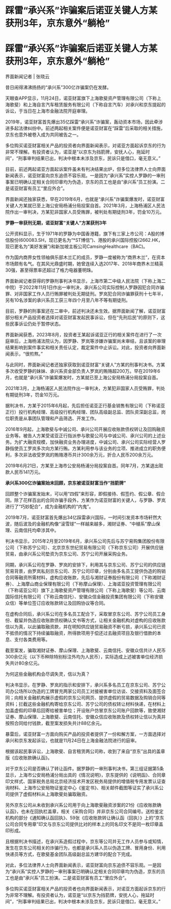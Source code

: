 # 踩雷“承兴系”诈骗案后诺亚关键人方某获刑3年，京东意外“躺枪”

# 踩雷“承兴系”诈骗案后诺亚关键人方某获刑3年，京东意外“躺枪”

界面新闻记者 | 张晓云

昔日闹得沸沸扬扬的“承兴系”300亿诈骗案仍在发酵。

天眼查APP显示，11月24日，诺亚财富旗下上海歌斐资产管理有限公司（下称上海歌斐）和上海自言汽车租赁服务有限公司（下称自言汽车）对承兴和京东提起的诉讼，于当日在上海市金融法院开庭审理。

2019年，诺亚财富首先爆出35亿踩雷“承兴系”诈骗案，轰动资本市场，因此牵涉进多起法律纠纷中。前述两起相关案件便是诺亚财富在“踩雷”后采取的相关措施，京东也意外被卷入成为共同被告之一。

多位购买诺亚财富相关产品的投资者向界面新闻表示，对诺亚方面起诉京东的行为非常不理解。有投资者认为，诺亚是“以京东为挡箭牌，安抚人心，拖延时间”，“刑事审判结果已出，判决中根本未涉及京东，民诉只是借口，毫无意义。”

目前，前述两起诺亚方面起诉案件虽未有判决结果出炉，但多位法律界人士向界面新闻表示，诺亚财富向京东追债不容乐观。一是因为“承兴系”实控人罗静的一审刑事案已明确认定相关合同印章均为伪造，京东的员工也是由“承兴系”员工扮演。二是诺亚财富有员工“里应外合”。

界面新闻还独家获悉，早在2019年6月，也就是“承兴系”诈骗案爆发时，诺亚财富关键人方某就已至上海公安局杨浦分局投案自首。2021年3月，上海杨浦区人民法院作出一审判决，方某犯非国家人员受贿罪，被判处有期徒刑3年，罚金10万元。

**罗静一审获刑无期，诺亚财富“关键人”方某获刑3年**

公开资料显示，生于1971年的罗静为中国香港籍，旗下有三家上市公司：A股的博信股份(600083.SH，现已更名为“*ST博信”)、港股的承兴国际控股(2662.HK，现已更名为“美好发展”)和新加坡主板公司CamsingHealthcare（BAC)。

作为国内商界女性领袖俱乐部木兰汇的成员，罗静一度被称为“商界木兰”，在资本市场颇有名气。在其风光鼎盛时期，她曾连续入选2017年、2018年商界木兰精英30强，甚至得票率还超过了格力电器董明珠。

界面新闻记者获得的罗静刑事判决书显示，上海市第二中级人民法院（下称上海二中院）于2022年11月1日作出一审判决，承兴系公司实际控制人罗静因犯合同诈骗罪、对非国家工作人员行贿罪被判处无期徒刑。罗岚犯合同诈骗罪获刑十七年半，另有10名涉案的承兴系员工获三年四个月至八年不等有期徒刑。

目前，罗静的刑事案还在二审中，前述判决还未生效。据界面新闻了解，诺亚财富部分相关产品投资者选择对诺亚财富发起民事诉讼，但在“先刑后民”的原则下，这些民事诉讼仍处于暂停状态。

界面新闻获悉，2023年8月，投资者王某起诉诺亚正行的相关案件在进行了一次庭审后，上海杨浦法院认为，因罗静、罗岚等涉嫌诈骗案尚未审结，且该案的审理结果影响到案件事实和相关责任认定，裁定案件中止诉讼。对此，投资者向界面新闻表示，“很煎熬。”

与此同时，界面新闻记者还独家获取到诺亚财富“关键人”方某的刑事判决书。方某多次收受罗静的妹妹、承兴系资金部负责人罗岚的贿赂超200万。早在2019年6月，也就是“承兴系”诈骗案爆发时，方某就已至上海公安局杨浦分局投案自首。

2021年3月，上海杨浦区人民法院作出一审判决，方某犯非国家人员受贿罪，判处有期徒刑3年，罚金10万元。

据判决书，方某于2015年6月起，先后担任诺亚正行基金销售有限公司（下称诺亚正行）投行机构经理、高级投行机构经理、团队高级副总监、团队资深副总监，岗位职责是从事团队管理和产品筛选、开发工作。

2016年9月起，上海歌斐与中诚公司、承兴公司开展应收账款债权转让及回购融资业务等。被告人方某受诺亚正行指派参与歌斐公司与中诚公司、承兴公司的上述业务。为扩大融资规模，加快融资业务办理进度，中诚公司、承兴公司实际经营人罗静指使员工罗岚多次向方某行贿。方某利用参与该业务的立项、推进成立的职务便利，多次非法收受罗岚的贿赂港币共计300余万元，折合人民币200余万元。

2019年6月21日，方某至上海市公安局杨浦分局投案自首。同年7月，方某退出赃款人民币141万元。

**承兴系300亿诈骗案始末回顾，京东被诺亚财富当作“挡箭牌”**

回顾整个诈骗案发始末，可以用“四假”来形容，即假接待、假签约、假公章、假合同。除了花样百出的合同诈骗手段外，方某作为诺亚财富的关键人，与罗静、罗岚进行了“巧妙配合”，成为金融机构的“内鬼”。

2019年7月，诺亚财富首先爆出34亿踩雷承兴国际，一时间引发资本市场轩然大波，随后波及的金融机构像“滚雪球”一样越来越多，湘财证券、“中植系”摩山保理、云南信托均牵涉其中。

判决书显示，2015年2月至2019年6月，承兴系公司先后与苏宁易购集团股份有限公司（下称苏宁公司）、北京京东世纪贸易有限公司（下称京东公司）开展供应链贸易，由承兴系公司垫资为京东公司、苏宁公司开展采购业务。

同期，承兴系公司在罗静、罗岚的安排下，利用其与京东公司、苏宁公司的供应链贸易背景，由罗岚私刻京东公司、苏宁公司印章，分别由多名员工提供伪造的购销合同等融资所需材料，虚构应收账款，先后与湘财证券股份有限公司（下称湘财证券）、上海摩山商业保理有限公司（下称摩山保理）、上海诺亚投资管理有限公司（下称诺亚公司）旗下上海歌斐资产管理有限公司（下称上海歌斐）等公司、云南国际信托有限公司（下称云南信托）、安徽众信金融投资集团有限公司（下称安徽众信）等单位签订应收账款转让及回购协议等合同。

在虚构合同后，承兴系公司在多名员工配合下，采取冒京东公司、苏宁公司员工身份、截留并伪造应收账款债权确认文书等方式，让相关金融机构对虚构的应收账款信以为真，以此骗取融资款，并在明知供应链贸易融资不断亏损，承兴系公司已资不抵债的情况下持续骗取融资，所得款项用于偿还过去融资项目及银行借款的本息、支付各类费用等。

截至案发，骗取湘财证券、摩山保理、上海歌斐、云南信托、安徽众信共计人民币300余亿元（以下币种除特别标注外均为人民币），实际造成上述被害单位经济损失共计80余亿元。

为何这些金融机构会尽调失灵，信以为真？

判决书显示，在罗静、罗岚的指示和安排下，承兴系多名员工在京东公司、苏宁公司办公场所以伪造的工牌冒充两家公司员工对接被害单位访谈、交接资料及面签合同；向相关金融机构展示虚假的京东公司网页、提供虚假的贸易数据及购销合同等资料；拦截这些金融机构寄给京东公司、苏宁公司的债权转让材料快递，在材料上加盖虚假的印章后回寄给被害单位；开设账户仿冒京东公司账户回款等，致使湘财证券、摩山保理、上海歌斐、云南信托、安徽众信应收账款及债权转让信以为真并按照合同给付钱款，截至案发损失共计88亿余元。

暴雷后，诺亚财富一方面向购买产品的投资者提供了一份和解方案，一方面选择对承兴和京东发起诉讼，也就是11月24日在上海金融法院进行的庭审。

根据该起民事诉讼，上海歌斐、自言租赁两公司称，收到了来自“京东”出具的盖章版《应收账款确认函》。

对于京东公司是否确认了转让函件。据罗静的一审刑事判决书，第三组证据第5条显示，上海市公安局杨浦分局出具的《情况说明》，京东提供的《说明函》、合同章印文样式、国家税务总局北京经济技术开发区税务局提供的增值税专用发票认证查询材料、上海市公安局物证鉴定中心《鉴定书》、相关邮件截图等证实了承兴系公司提供了虚假材料从上海歌斐处骗取融资。

另外京东公司从未收到承兴系公司用于向上海歌斐融资涉案的21份《应收账款确认函》，也未在回执栏盖章，相关《采购合同》并非京东公司合同编号。送检鉴定机构的部分《通知确认函回执》、59张《应收账款转让确认函（回执）》上的“京东公司合同专用章”印文与京东公司提供比对的样本上的同名印文不是同一枚印章盖印形成。

且根据判决书描述，在承兴系造假过程中，京东等公司并无工作人员参与或知情，发生在京东公司相关的诈骗行为，也都是承兴系人员以伪造工牌、冒用身份、利用快递员等方式，在歌斐基金团队高级副总监方建华的配合下完成。

对此，多位法律界人士向界面新闻表示，诺亚财富向京东追债不容乐观。一是因为“承兴系”实控人罗静的一审刑事案已明确认定相关合同印章均为伪造，京东的员工也是由“承兴系”员工扮演。二是诺亚财富有员工“里应外合”。

多位购买诺亚财富相关产品的投资者也向界面新闻表示，对诺亚方面起诉京东的行为非常不理解。有投资者认为，诺亚是“以京东为挡箭牌，安抚人心，拖延时间”，“刑事审判结果已出，判决中根本未涉及京东，民诉只是借口，毫无意义。”

